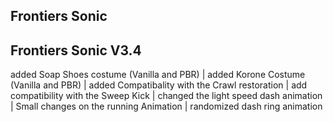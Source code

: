 ## Frontiers Sonic

## Frontiers Sonic V3.4
added Soap Shoes costume (Vanilla and PBR)
| added Korone Costume     (Vanilla and PBR)
| added Compatibality with the Crawl restoration
| add compatibility with the Sweep Kick
| changed the light speed dash animation
| Small changes on the running Animation
| randomized dash ring animation

